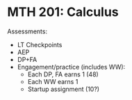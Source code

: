 # MTH 201: Calculus 






Assessments: 

- LT Checkpoints
- AEP
- DP+FA
- Engagement/practice (includes WW): 
	- Each DP, FA earns 1 (48)
	- Each WW earns 1 
	- Startup assignment (10?) 


<!--stackedit_data:
eyJoaXN0b3J5IjpbLTM1MTM0OTYwOF19
-->